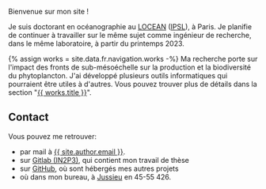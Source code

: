 
Bienvenue sur mon site !

Je suis doctorant en océanographie au <a href="https://www.locean.ipsl.fr" title="Laboratoire d'Océanographie et du Climat: Expérimentations et Analyses Numériques">LOCEAN</a> (<a href="https://www.ipsl.fr" title="Institut Pierre-Simon Laplace">IPSL</a>), à Paris.
Je planifie de continuer à travailler sur le même sujet comme ingénieur de recherche, dans le même laboratoire, à partir du printemps 2023.

{% assign works = site.data.fr.navigation.works -%}
Ma recherche porte sur l'impact des fronts de sub-mésoéchelle sur la production et la biodiversité du phytoplancton.
J'ai développé plusieurs outils informatiques qui pourraient être utiles à d'autres.
Vous pouvez trouver plus de détails dans la section "<a href="{{ works.url }}" title="{{ works.title }}">{{ works.title }}</a>". 

## Contact

Vous pouvez me retrouver:
 - par mail à <a href="mailto://{{ site.author.email }}" title="mail">{{ site.author.email }}</a>.
 - sur <a href="{{ site.data.social.gitlab.url }}" title="gitlab">Gitlab (IN2P3)</a>, qui contient mon travail de thèse
 - sur <a href="{{ site.data.social.github.url }}" title="github">GitHub</a>, où sont hébergés mes autres projets
 - où dans mon bureau, à <a href="https://www.sorbonne-universite.fr/campus-et-sites#CampusPierreetMarieCurie" title="emplacement campus">Jussieu</a> en 45-55 426.
